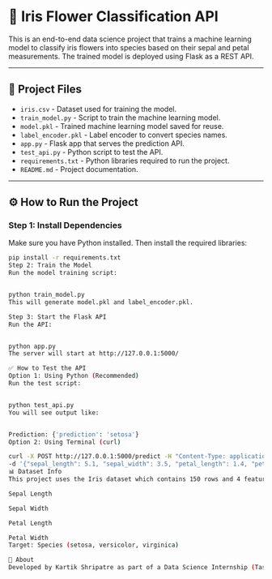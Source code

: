 # 🌸 Iris Flower Classification API

This is an end-to-end data science project that trains a machine learning model to classify iris flowers into species based on their sepal and petal measurements. The trained model is deployed using Flask as a REST API.

---

## 📁 Project Files

- `iris.csv` - Dataset used for training the model.
- `train_model.py` - Script to train the machine learning model.
- `model.pkl` - Trained machine learning model saved for reuse.
- `label_encoder.pkl` - Label encoder to convert species names.
- `app.py` - Flask app that serves the prediction API.
- `test_api.py` - Python script to test the API.
- `requirements.txt` - Python libraries required to run the project.
- `README.md` - Project documentation.

---

## ⚙️ How to Run the Project

### Step 1: Install Dependencies
Make sure you have Python installed. Then install the required libraries:

```bash
pip install -r requirements.txt
Step 2: Train the Model
Run the model training script:


python train_model.py
This will generate model.pkl and label_encoder.pkl.

Step 3: Start the Flask API
Run the API:


python app.py
The server will start at http://127.0.0.1:5000/

✅ How to Test the API
Option 1: Using Python (Recommended)
Run the test script:


python test_api.py
You will see output like:


Prediction: {'prediction': 'setosa'}
Option 2: Using Terminal (curl)

curl -X POST http://127.0.0.1:5000/predict -H "Content-Type: application/json" \
-d '{"sepal_length": 5.1, "sepal_width": 3.5, "petal_length": 1.4, "petal_width": 0.2}'
📊 Dataset Info
This project uses the Iris dataset which contains 150 rows and 4 features:

Sepal Length

Sepal Width

Petal Length

Petal Width
Target: Species (setosa, versicolor, virginica)

🙋 About
Developed by Kartik Shripatre as part of a Data Science Internship (Task 3 - End-to-End Deployment).



